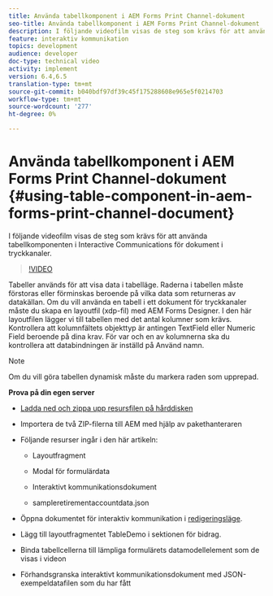 ```yaml
---
title: Använda tabellkomponent i AEM Forms Print Channel-dokument
seo-title: Använda tabellkomponent i AEM Forms Print Channel-dokument
description: I följande videofilm visas de steg som krävs för att använda tabellkomponenten i Interactive Communications för dokument i tryckkanaler.
feature: interaktiv kommunikation
topics: development
audience: developer
doc-type: technical video
activity: implement
version: 6.4,6.5
translation-type: tm+mt
source-git-commit: b040bdf97df39c45f175288608e965e5f0214703
workflow-type: tm+mt
source-wordcount: '277'
ht-degree: 0%

---
```



# Använda tabellkomponent i AEM Forms Print Channel-dokument {#using-table-component-in-aem-forms-print-channel-document}

I följande videofilm visas de steg som krävs för att använda tabellkomponenten i Interactive Communications för dokument i tryckkanaler.

>[!VIDEO](https://video.tv.adobe.com/v/27769?quality=9&learn=on)

Tabeller används för att visa data i tabelläge. Raderna i tabellen måste förstoras eller förminskas beroende på vilka data som returneras av datakällan. Om du vill använda en tabell i ett dokument för tryckkanaler måste du skapa en layoutfil (xdp-fil) med AEM Forms Designer. I den här layoutfilen lägger vi till tabellen med det antal kolumner som krävs. Kontrollera att kolumnfältets objekttyp är antingen TextField eller Numeric Field beroende på dina krav. För var och en av kolumnerna ska du kontrollera att databindningen är inställd på Använd namn.

>[!NOTE]
>
>Om du vill göra tabellen dynamisk måste du markera raden som upprepad.

**Prova på din egen server**

* [Ladda ned och zippa upp resursfilen på hårddisken](assets/usingtablesinprintchannel.zip)

* Importera de två ZIP-filerna till AEM med hjälp av pakethanteraren

* Följande resurser ingår i den här artikeln:

   * Layoutfragment

   * Modal för formulärdata

   * Interaktivt kommunikationsdokument
   * sampleretirementaccountdata.json

* Öppna dokumentet för interaktiv kommunikation i [redigeringsläge](http://localhost:4502/editor.html/content/forms/af/401kstatement/tablesinprintdocument/channels/print.html).

* Lägg till layoutfragmentet TableDemo i sektionen för bidrag.
* Binda tabellcellerna till lämpliga formulärets datamodellelement som de visas i videon

* Förhandsgranska interaktivt kommunikationsdokument med JSON-exempeldatafilen som du har fått

